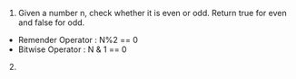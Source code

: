 1. Given a number n, check whether it is even or odd. Return true for even and false for odd.
- Remender Operator : N%2 == 0
- Bitwise Operator : N & 1 == 0 
2. 
